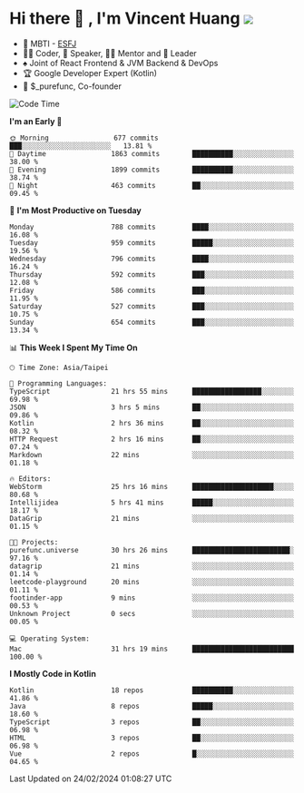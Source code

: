 # Hi there 👋 , I'm Vincent Huang ![](https://komarev.com/ghpvc/?username=Jian-Min-Huang)
- 👀 MBTI - [ESFJ](https://www.16personalities.com/esfj-personality)
- 👨‍💻 Coder, 🎤 Speaker, 👨‍🏫 Mentor and 🚀 Leader
- ♠️ Joint of React Frontend & JVM Backend & DevOps
- 🏆 Google Developer Expert (Kotlin)
- 💼 $_purefunc, Co-founder

<!--START_SECTION:waka-->
![Code Time](http://img.shields.io/badge/Code%20Time-3%2C418%20hrs%2041%20mins-blue)

**I'm an Early 🐤** 

```text
🌞 Morning                677 commits         ███░░░░░░░░░░░░░░░░░░░░░░   13.81 % 
🌆 Daytime                1863 commits        ██████████░░░░░░░░░░░░░░░   38.00 % 
🌃 Evening                1899 commits        ██████████░░░░░░░░░░░░░░░   38.74 % 
🌙 Night                  463 commits         ██░░░░░░░░░░░░░░░░░░░░░░░   09.45 % 
```
📅 **I'm Most Productive on Tuesday** 

```text
Monday                   788 commits         ████░░░░░░░░░░░░░░░░░░░░░   16.08 % 
Tuesday                  959 commits         █████░░░░░░░░░░░░░░░░░░░░   19.56 % 
Wednesday                796 commits         ████░░░░░░░░░░░░░░░░░░░░░   16.24 % 
Thursday                 592 commits         ███░░░░░░░░░░░░░░░░░░░░░░   12.08 % 
Friday                   586 commits         ███░░░░░░░░░░░░░░░░░░░░░░   11.95 % 
Saturday                 527 commits         ███░░░░░░░░░░░░░░░░░░░░░░   10.75 % 
Sunday                   654 commits         ███░░░░░░░░░░░░░░░░░░░░░░   13.34 % 
```


📊 **This Week I Spent My Time On** 

```text
🕑︎ Time Zone: Asia/Taipei

💬 Programming Languages: 
TypeScript               21 hrs 55 mins      █████████████████░░░░░░░░   69.98 % 
JSON                     3 hrs 5 mins        ██░░░░░░░░░░░░░░░░░░░░░░░   09.86 % 
Kotlin                   2 hrs 36 mins       ██░░░░░░░░░░░░░░░░░░░░░░░   08.32 % 
HTTP Request             2 hrs 16 mins       ██░░░░░░░░░░░░░░░░░░░░░░░   07.24 % 
Markdown                 22 mins             ░░░░░░░░░░░░░░░░░░░░░░░░░   01.18 % 

🔥 Editors: 
WebStorm                 25 hrs 16 mins      ████████████████████░░░░░   80.68 % 
Intellijidea             5 hrs 41 mins       █████░░░░░░░░░░░░░░░░░░░░   18.17 % 
DataGrip                 21 mins             ░░░░░░░░░░░░░░░░░░░░░░░░░   01.15 % 

🐱‍💻 Projects: 
purefunc.universe        30 hrs 26 mins      ████████████████████████░   97.16 % 
datagrip                 21 mins             ░░░░░░░░░░░░░░░░░░░░░░░░░   01.14 % 
leetcode-playground      20 mins             ░░░░░░░░░░░░░░░░░░░░░░░░░   01.11 % 
footinder-app            9 mins              ░░░░░░░░░░░░░░░░░░░░░░░░░   00.53 % 
Unknown Project          0 secs              ░░░░░░░░░░░░░░░░░░░░░░░░░   00.05 % 

💻 Operating System: 
Mac                      31 hrs 19 mins      █████████████████████████   100.00 % 
```

**I Mostly Code in Kotlin** 

```text
Kotlin                   18 repos            ██████████░░░░░░░░░░░░░░░   41.86 % 
Java                     8 repos             █████░░░░░░░░░░░░░░░░░░░░   18.60 % 
TypeScript               3 repos             ██░░░░░░░░░░░░░░░░░░░░░░░   06.98 % 
HTML                     3 repos             ██░░░░░░░░░░░░░░░░░░░░░░░   06.98 % 
Vue                      2 repos             █░░░░░░░░░░░░░░░░░░░░░░░░   04.65 % 
```




 Last Updated on 24/02/2024 01:08:27 UTC
<!--END_SECTION:waka-->
